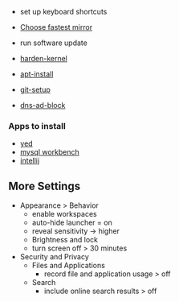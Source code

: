 
- set up keyboard shortcuts
- [Choose fastest mirror](https://linuxconfig.org/things-to-do-after-installing-ubuntu-18-04-bionic-beaver-linux)
- run software update

- [harden-kernel](/harden_kernel.md)
- [apt-install](/apt_install.md)
- [git-setup](/git_setup.md)
- [dns-ad-block](/etc_host_ad_block.md)

### Apps to install

- [yed](https://www.yworks.com/products/yed/download)
- [mysql workbench](http://dev.mysql.com/downloads/workbench/)
- [intellij](https://www.jetbrains.com/idea/download/#section=linux)

## More Settings

- Appearance > Behavior
  - enable workspaces
  - auto-hide launcher = on
  - reveal sensitivity -> higher
  - Brightness and lock
  - turn screen off > 30 minutes
- Security and Privacy
  - Files and Applications
    - record file and application usage > off
  - Search
    - include online search results > off
